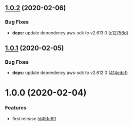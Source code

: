 ## [1.0.2](https://github.com/eclass/semantic-release-ecs-deploy/compare/v1.0.1...v1.0.2) (2020-02-06)


### Bug Fixes

* **deps:** update dependency aws-sdk to v2.613.0 ([c12756d](https://github.com/eclass/semantic-release-ecs-deploy/commit/c12756d7113e82087a7aa97c4069387adbf92b76))

## [1.0.1](https://github.com/eclass/semantic-release-ecs-deploy/compare/v1.0.0...v1.0.1) (2020-02-05)


### Bug Fixes

* **deps:** update dependency aws-sdk to v2.612.0 ([414edcf](https://github.com/eclass/semantic-release-ecs-deploy/commit/414edcf9c09eab7c4c43a58d3c52df4eac640a4d))

# 1.0.0 (2020-02-04)


### Features

* first release ([d45fc6f](https://github.com/eclass/semantic-release-ecs-deploy/commit/d45fc6fa5629501953614665a13ecd290f8a934f))
